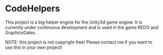 # CodeHelpers

This project is a big helper engine for the Unity3d game engine. It is currently under continuous development and is used in the game REDO and GraphicsGates.

NOTE: this project is not copyright free! Please contact me if you want to use this in your own project!
